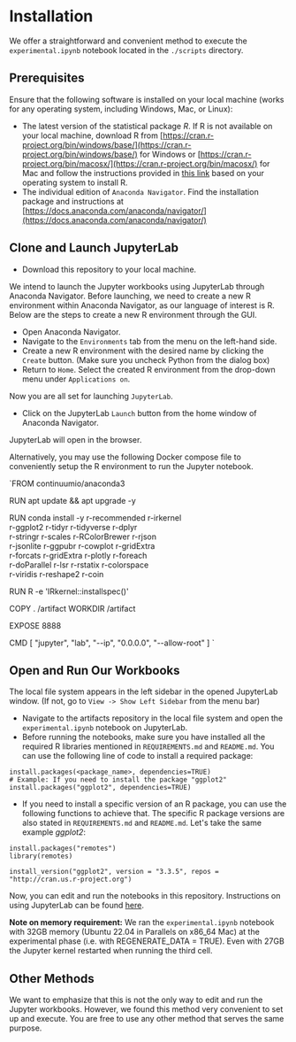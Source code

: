 # Installation

We offer a straightforward and convenient method to execute the `experimental.ipynb` notebook located in the `./scripts` directory.

## Prerequisites

Ensure that the following software is installed on your local machine (works for any operating system, including Windows, Mac, or Linux):
- The latest version of the statistical package *R*. If R is not available on your local machine, download R from [https://cran.r-project.org/bin/windows/base/](https://cran.r-project.org/bin/windows/base/) for Windows or [https://cran.r-project.org/bin/macosx/](https://cran.r-project.org/bin/macosx/) for Mac and follow the instructions provided in [this link](https://www.datacamp.com/community/tutorials/installing-R-windows-mac-ubuntu) based on your operating system to install R.
- The individual edition of `Anaconda Navigator`. Find the installation package and instructions at [https://docs.anaconda.com/anaconda/navigator/](https://docs.anaconda.com/anaconda/navigator/)

## Clone and Launch JupyterLab

- Download this repository to your local machine.

We intend to launch the Jupyter workbooks using JupyterLab through Anaconda Navigator. Before launching, we need to create a new R environment within Anaconda Navigator, as our language of interest is R. Below are the steps to create a new R environment through the GUI.

- Open Anaconda Navigator.
- Navigate to the `Environments` tab from the menu on the left-hand side.
- Create a new R environment with the desired name by clicking the `Create` button. (Make sure you uncheck Python from the dialog box)
- Return to `Home`. Select the created R environment from the drop-down menu under `Applications on`.

Now you are all set for launching `JupyterLab`.

- Click on the JupyterLab `Launch` button from the home window of Anaconda Navigator.

JupyterLab will open in the browser.

Alternatively, you may use the following Docker compose file to conveniently setup the R environment to run the Jupyter notebook.

`FROM continuumio/anaconda3

RUN apt update && apt upgrade -y

RUN conda install -y r-recommended r-irkernel \
      r-ggplot2 r-tidyr r-tidyverse r-dplyr \
      r-stringr r-scales r-RColorBrewer r-rjson \
      r-jsonlite r-ggpubr r-cowplot r-gridExtra \
      r-forcats r-gridExtra r-plotly r-foreach \
      r-doParallel r-lsr r-rstatix r-colorspace \
      r-viridis r-reshape2 r-coin

RUN R -e 'IRkernel::installspec()'

COPY . /artifact
WORKDIR /artifact

EXPOSE 8888

CMD [ "jupyter", "lab", "--ip", "0.0.0.0", "--allow-root" ]
`

## Open and Run Our Workbooks

The local file system appears in the left sidebar in the opened JupyterLab window. (If not, go to `View -> Show Left Sidebar` from the menu bar)

- Navigate to the artifacts repository in the local file system and open the `experimental.ipynb` notebook on JupyterLab.
- Before running the notebooks, make sure you have installed all the required R libraries mentioned in `REQUIREMENTS.md` and `README.md`. You can use the following line of code to install a required package:
  
```
install.packages(<package_name>, dependencies=TRUE)
# Example: If you need to install the package "ggplot2"
install.packages("ggplot2", dependencies=TRUE)
```

- If you need to install a specific version of an R package, you can use the following functions to achieve that. The specific R package versions are also stated in `REQUIREMENTS.md` and `README.md`. Let's take the same example *ggplot2*:

```
install.packages("remotes")
library(remotes)

install_version("ggplot2", version = "3.3.5", repos = "http://cran.us.r-project.org")
```

Now, you can edit and run the notebooks in this repository. Instructions on using JupyterLab can be found [here](https://jupyter.org/).

**Note on memory requirement:** We ran the `experimental.ipynb` notebook with 32GB memory (Ubuntu 22.04 in Parallels on x86_64 Mac) at the experimental phase (i.e. with REGENERATE_DATA = TRUE). Even with 27GB the Jupyter kernel restarted when running the third cell.

## Other Methods

We want to emphasize that this is not the only way to edit and run the Jupyter workbooks. However, we found this method very convenient to set up and execute. You are free to use any other method that serves the same purpose.
